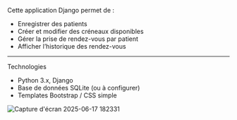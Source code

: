 Cette application Django permet de :
- Enregistrer des patients
- Créer et modifier des créneaux disponibles
- Gérer la prise de rendez-vous par patient
- Afficher l’historique des rendez-vous

---

Technologies

- Python 3.x, Django
- Base de données SQLite (ou à configurer)
- Templates Bootstrap / CSS simple
  
![Capture d'écran 2025-06-17 182331](https://github.com/user-attachments/assets/2313fc45-94d8-45f3-b85b-bbaab131371f)

